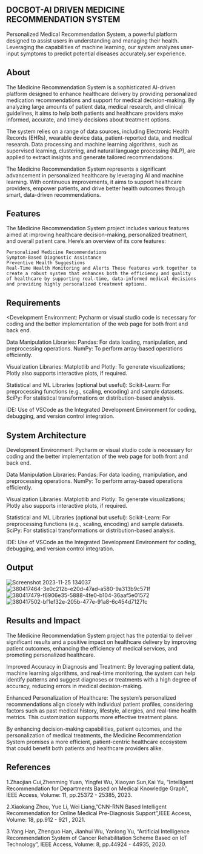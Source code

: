 ## DOCBOT-AI DRIVEN MEDICINE RECOMMENDATION SYSTEM
Personalized Medical Recommendation System, a powerful platform designed to assist users in understanding and managing their health. Leveraging the capabilities of machine learning, our system analyzes user-input symptoms to predict potential diseases accurately.ser experience.

## About
The Medicine Recommendation System is a sophisticated AI-driven platform designed to enhance healthcare delivery by providing personalized medication recommendations and support for medical decision-making. By analyzing large amounts of patient data, medical research, and clinical guidelines, it aims to help both patients and healthcare providers make informed, accurate, and timely decisions about treatment options.

The system relies on a range of data sources, including Electronic Health Records (EHRs), wearable device data, patient-reported data, and medical research. Data processing and machine learning algorithms, such as supervised learning, clustering, and natural language processing (NLP), are applied to extract insights and generate tailored recommendations.

The Medicine Recommendation System represents a significant advancement in personalized healthcare by leveraging AI and machine learning. With continuous improvements, it aims to support healthcare providers, empower patients, and drive better health outcomes through smart, data-driven recommendations.

## Features
The Medicine Recommendation System project includes various features aimed at improving healthcare decision-making, personalized treatment, and overall patient care. Here’s an overview of its core features:

    Personalized Medicine Recommendations
    Symptom-Based Diagnostic Assistance
    Preventive Health Suggestions
    Real-Time Health Monitoring and Alerts These features work together to create a robust system that enhances both the efficiency and quality of healthcare by supporting real-time, data-informed medical decisions and providing highly personalized treatment options.


## Requirements
<Development Environment: Pycharm or visual studio code is necessary for coding and the better implementation of the web page for both front and back end.

Data Manipulation Libraries: Pandas: For data loading, manipulation, and preprocessing operations. NumPy: To perform array-based operations efficiently.

Visualization Libraries: Matplotlib and Plotly: To generate visualizations; Plotly also supports interactive plots, if required.

Statistical and ML Libraries (optional but useful): Scikit-Learn: For preprocessing functions (e.g., scaling, encoding) and sample datasets. SciPy: For statistical transformations or distribution-based analysis.

IDE: Use of VSCode as the Integrated Development Environment for coding, debugging, and version control integration.

## System Architecture
<!--Embed the system architecture diagram as shown below-->

Development Environment: Pycharm or visual studio code is necessary for coding and the better implementation of the web page for both front and back end.

Data Manipulation Libraries: Pandas: For data loading, manipulation, and preprocessing operations. NumPy: To perform array-based operations efficiently.

Visualization Libraries: Matplotlib and Plotly: To generate visualizations; Plotly also supports interactive plots, if required.

Statistical and ML Libraries (optional but useful): Scikit-Learn: For preprocessing functions (e.g., scaling, encoding) and sample datasets. SciPy: For statistical transformations or distribution-based analysis.

IDE: Use of VSCode as the Integrated Development Environment for coding, debugging, and version control integration.


## Output



![Screenshot 2023-11-25 134037](https://github.com/<<yourusername>>/Hand-Gesture-Recognition-System/assets/75235455/8c2b6b5c-5ed2-4ec4-b18e-5b6625402c16)
![380417464-3e0c212b-e20d-47ad-a580-9a313b9c571f](https://github.com/user-attachments/assets/b5ecb9ca-bce6-4003-87e9-56fbab5ba18e)
![380417479-f6906e35-5888-4fe0-b104-36aaf5e01572](https://github.com/user-attachments/assets/13f2ab07-3295-412c-aeb6-9dc8ee25c1bc)
![380417502-bf1ef32e-205b-477e-91a8-6c454d7127fc](https://github.com/user-attachments/assets/13264248-667b-43cc-8265-5006bad4b6d7)




## Results and Impact
The Medicine Recommendation System project has the potential to deliver significant results and a positive impact on healthcare delivery by improving patient outcomes, enhancing the efficiency of medical services, and promoting personalized healthcare.

Improved Accuracy in Diagnosis and Treatment: By leveraging patient data, machine learning algorithms, and real-time monitoring, the system can help identify patterns and suggest diagnoses or treatments with a high degree of accuracy, reducing errors in medical decision-making.

Enhanced Personalization of Healthcare: The system’s personalized recommendations align closely with individual patient profiles, considering factors such as past medical history, lifestyle, allergies, and real-time health metrics. This customization supports more effective treatment plans.

By enhancing decision-making capabilities, patient outcomes, and the personalization of medical treatments, the Medicine Recommendation System promises a more efficient, patient-centric healthcare ecosystem that could benefit both patients and healthcare providers alike.
## References
1.Zhaojian Cui,Zhenming Yuan, Yingfei Wu, Xiaoyan Sun,Kai Yu, “Intelligent Recommendation for Departments Based on Medical Knowledge Graph”, IEEE Access, Volume: 11, pp.25372 - 25385, 2023.

2.Xiaokang Zhou, Yue Li, Wei Liang,”CNN-RNN Based Intelligent Recommendation for Online Medical Pre-Diagnosis Support”,IEEE Access, Volume: 18, pp.912 - 921 , 2021.

3.Yang Han, Zhenguo Han, Jianhui Wu, Yanlong Yu, “Artificial Intelligence Recommendation System of Cancer Rehabilitation Scheme Based on IoT Technology”, IEEE Access, Volume: 8, pp.44924 - 44935, 2020.




